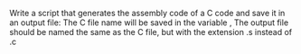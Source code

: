 Write a script that generates the assembly code of a C code and save it in an output file: The C file name will be saved in the variable , The output file should be named the same as the C file, but with the extension .s instead of .c
